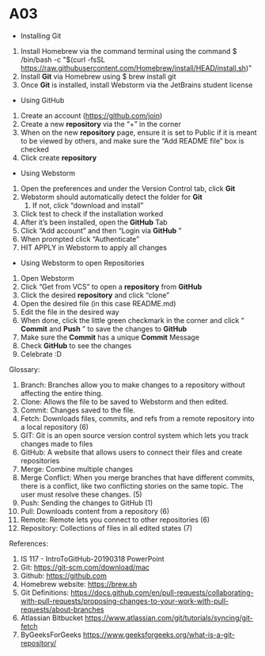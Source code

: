 # A03

- Installing Git

1. Install Homebrew via the command terminal using the command $ /bin/bash -c "$(curl -fsSL https://raw.githubusercontent.com/Homebrew/install/HEAD/install.sh)"
2. Install **Git** via Homebrew using $ brew install git
3. Once **Git** is installed, install Webstorm via the JetBrains student license

- Using GitHub

1. Create an account (https://github.com/join)
2. Create a new **repository** via the “+” in the corner
3. When on the new **repository** page, ensure it is set to Public if it is meant to be viewed by others, and make sure the “Add README file” box is checked
4. Click create **repository**

- Using Webstorm

1. Open the preferences and under the Version Control tab, click **Git**
2. Webstorm should automatically detect the folder for **Git**
    1. If not, click “download and install”
3. Click test to check if the installation worked
4. After it’s been installed, open the **GitHub** Tab
5. Click “Add account” and then “Login via **GitHub** ”
6. When prompted click “Authenticate”
7. HIT APPLY in Webstorm to apply all changes

- Using Webstorm to open Repositories

1. Open Webstorm
2. Click “Get from VCS” to open a **repository** from **GitHub**
3. Click the desired **repository** and click “clone”
4. Open the desired file (in this case README.md)
5. Edit the file in the desired way
6. When done, click the little green checkmark in the corner and click “ **Commit** and **Push** ” to save the changes to **GitHub**
7. Make sure the **Commit** has a unique **Commit** Message
8. Check **GitHub** to see the changes
9. Celebrate :D

Glossary:

1. Branch: Branches allow you to make changes to a repository without affecting the entire thing.
2. Clone: Allows the file to be saved to Webstorm and then edited.
3. Commit: Changes saved to the file.
4. Fetch: Downloads files, commits, and refs from a remote repository into a local repository (6)
5. GIT: Git is an open source version control system which lets you track changes made to files
6. GitHub: A website that allows users to connect their files and create repositories
7. Merge: Combine multiple changes
8. Merge Conflict: When you merge branches that have different commits, there is a conflict, like two conflicting stories on the same topic. The user must resolve these changes. (5)
9. Push: Sending the changes to GitHub (1)
10. Pull: Downloads content from a repository (6)
11. Remote: Remote lets you connect to other repositories (6)
12. Repository: Collections of files in all edited states (7)

References:

1. IS 117 - IntroToGitHub-20190318 PowerPoint
2. Git: https://git-scm.com/download/mac
3. Github: https://github.com
4. Homebrew website: https://brew.sh
5. Git Definitions: https://docs.github.com/en/pull-requests/collaborating-with-pull-requests/proposing-changes-to-your-work-with-pull-requests/about-branches
6. Atlassian Bitbucket https://www.atlassian.com/git/tutorials/syncing/git-fetch
7. ByGeeksForGeeks https://www.geeksforgeeks.org/what-is-a-git-repository/
